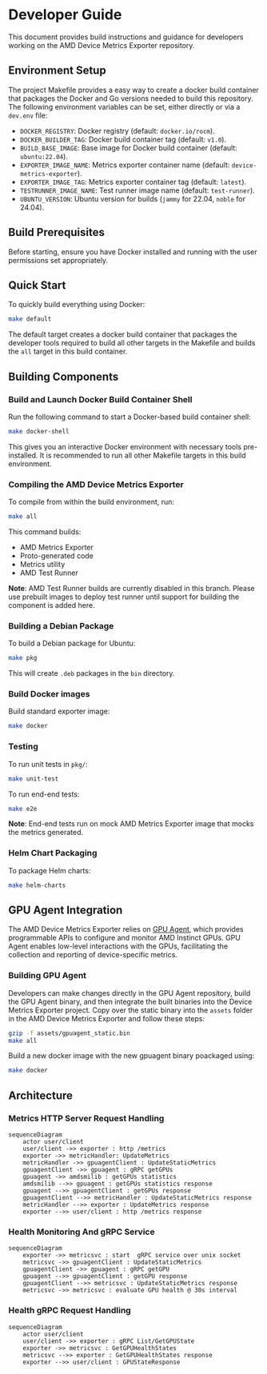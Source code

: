 # Developer Guide

This document provides build instructions and guidance for developers working on the AMD Device Metrics Exporter repository.

## Environment Setup

The project Makefile provides a easy way to create a docker build container that packages the Docker and Go versions needed to build this repository. The following environment variables can be set, either directly or via a `dev.env` file:

- `DOCKER_REGISTRY`: Docker registry (default: `docker.io/rocm`).
- `DOCKER_BUILDER_TAG`: Docker build container tag (default: `v1.0`).
- `BUILD_BASE_IMAGE`: Base image for Docker build container (default: `ubuntu:22.04`).
- `EXPORTER_IMAGE_NAME`: Metrics exporter container name (default: `device-metrics-exporter`).
- `EXPORTER_IMAGE_TAG`: Metrics exporter container tag (default: `latest`).
- `TESTRUNNER_IMAGE_NAME`: Test runner image name (default: `test-runner`).
- `UBUNTU_VERSION`: Ubuntu version for builds (`jammy` for 22.04, `noble` for 24.04).

## Build Prerequisites

Before starting, ensure you have Docker installed and running with the user permissions set appropriately.

## Quick Start

To quickly build everything using Docker:
```bash
make default
```

The default target creates a docker build container that packages the developer tools required to build all other targets in the Makefile and builds the `all` target in this build container.

## Building Components

### Build and Launch Docker Build Container Shell

Run the following command to start a Docker-based build container shell:

```bash
make docker-shell
```

This gives you an interactive Docker environment with necessary tools pre-installed. It is recommended to run all other Makefile targets in this build environment.

### Compiling the AMD Device Metrics Exporter

To compile from within the build environment, run:

```bash
make all
```

This command builds:
- AMD Metrics Exporter
- Proto-generated code
- Metrics utility
- AMD Test Runner

**Note**: AMD Test Runner builds are currently disabled in this branch. Please use prebuilt images to deploy test runner until support for building the component is added here.

### Building a Debian Package

To build a Debian package for Ubuntu:

```bash
make pkg
```

This will create `.deb` packages in the `bin` directory.

### Build Docker images

Build standard exporter image:

```bash
make docker
```

### Testing

To run unit tests in `pkg/`:

```bash
make unit-test
```

To run end-end tests:

```bash
make e2e
```

**Note**: End-end tests run on mock AMD Metrics Exporter image that mocks the metrics generated.

### Helm Chart Packaging

To package Helm charts:

```bash
make helm-charts
```

## GPU Agent Integration

The AMD Device Metrics Exporter relies on [GPU Agent](https://github.com/ROCm/gpu-agent/), which provides programmable APIs to configure and monitor AMD Instinct GPUs. GPU Agent enables low-level interactions with the GPUs, facilitating the collection and reporting of device-specific metrics.

### Building GPU Agent

Developers can make changes directly in the GPU Agent repository, build the GPU Agent binary, and then integrate the built binaries into the Device Metrics Exporter project. Copy over the static binary into the `assets` folder in the AMD Device Metrics Exporter and follow these steps:

```bash
gzip -f assets/gpuagent_static.bin
make all
```

Build a new docker image with the new gpuagent binary poackaged using:

```bash
make docker
```

## Architecture
 
### Metrics HTTP Server Request Handling
```mermaid
sequenceDiagram
    actor user/client
    user/client ->> exporter : http /metrics
    exporter ->> metricHandler: UpdateMetrics
    metricHandler ->> gpuagentClient : UpdateStaticMetrics
    gpuagentClient ->> gpuagent : gRPC getGPUs
    gpuagent ->> amdsmilib : getGPUs statistics
    amdsmilib -->> gpuagent : getGPUs statistics response
    gpuagent -->> gpuagentClient : getGPUs response
    gpuagentClient -->> metricHandler : UpdateStaticMetrics response
    metricHandler -->> exporter : UpdateMetrics response
    exporter -->> user/client : http /metrics response
```

### Health Monitoring And gRPC Service
```mermaid
sequenceDiagram
    exporter ->> metricsvc : start  gRPC service over unix socket
    metricsvc ->> gpuagentClient : UpdateStaticMetrics
    gpuagentClient ->> gpuagent : gRPC getGPU
    gpuagent -->> gpuagentClient : getGPU response
    gpuagentClient -->> metricsvc : UpdateStaticMetrics response
    metricsvc ->> metricsvc : evaluate GPU health @ 30s interval
```

### Health gRPC Request Handling
```mermaid
sequenceDiagram
    actor user/client
    user/client ->> exporter : gRPC List/GetGPUState
    exporter ->> metricsvc : GetGPUHealthStates
    metricsvc -->> exporter : GetGPUHealthStates response
    exporter -->> user/client : GPUStateResponse
```
